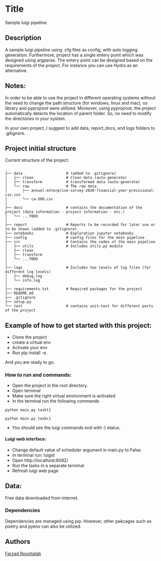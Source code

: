 # Title

Sample luigi pipeline 

## Description

A sample luigi pipeline using  .cfg files as config, with auto logging generation. Furthermore, project has a single entery point which was designed using argparse. The entery point can be designed based on the requirements of the project.
For instance you can use Hydra as an alternative.

## Notes:

In order to be able to use the project in different operating systems without the need to change the path structure (for windows, linux and mac), os library and pyprojroot were utilized. Moreover, using pyprojroot, the project automatically detects the location of parent folder. So, no need to modify the directories in your system. 

In your own project, I suggest to add data, report_docs, and logs folders to .gitignore. 
## Project initial structure

Current structure of the project:
```
.
├── data                    # (added to .gitignore)
│   ├── clean               # Clean data (auto-generate)
│   ├── transform           # transformed data (auto-generate)
│   └── raw                 # The raw data
│       ├── annual-enterprise-survey-2020-financial-year-provisional-csv.csv
│       └── ca-500.csv
│ 
├── docs                    # contains the documentation of the project (data information - project information - etc.)
│   └── ...TODO
│ 
├── report                  # Reports to be recorded for later use or to be shown (added to .gitignore)
├── notebooks               # Exploration jupyter notebooks
├── config                  # config files for the main pipeline
├── src                     # Contains the codes of the main pipeline
│   ├── utils               # Includes utils.py module
│   ├── clean
│   ├── transform
│   └── ...TODO
│
├── logs                    # Includes two levels of log files (for different log levels)
│   ├── debug.log               
│   └── info.log
│
├── requirements.txt        # Required packages for the project
├── README.md
├── .gitignore
├── setup.py
└── test					# contains unit-test for different parts of the project
```
## Example of how to get started with this project:

- Clone the project
- create a virtual env
- Activate your env
- Run pip install -e .

And you are ready to go.

### How to run and commands:

- Open the project in the root directory. 
- Open terminal
- Make sure the right virtual environment is activated
- In the terminal run the following commands

```
python main.py taskt1

python main.py taskc1
```

- You should see the luigi commands end with :) status.

#### Luigi web interface:

- Change default value of scheduler argument in main.py to False.
- In terminal run: luigid
- Open http://localhost:8082/
- Run the tasks in a separate terminal
- Refresh luigi web page 

## Data:

Free data downloaded from internet.

### Dependencies

Dependencies are managed using pip. However, other pakcages such as poetry and pyenv can also be utilized. 

## Authors

[Farzad Roozitalab](https://www.linkedin.com/in/farzad-roozitalab-173066152/)